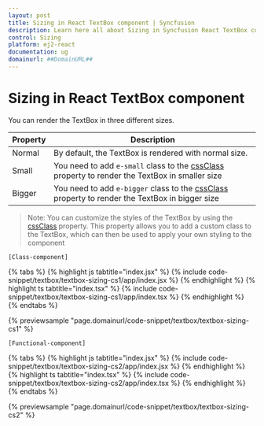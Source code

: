 ```yaml
---
layout: post
title: Sizing in React TextBox component | Syncfusion
description: Learn here all about Sizing in Syncfusion React TextBox component of Syncfusion Essential JS 2 and more.
control: Sizing 
platform: ej2-react
documentation: ug
domainurl: ##DomainURL##
---
```


# Sizing in React TextBox component

You can render the TextBox in three different sizes.

Property     | Description
------------ | -------------
  Normal     | By default, the TextBox is rendered with normal size.
  Small      | You need to add `e-small` class to the [cssClass](https://ej2.syncfusion.com/react/documentation/api/textbox/#cssclass) property to render the TextBox in smaller size
  Bigger     | You need to add `e-bigger` class to the [cssClass](https://ej2.syncfusion.com/react/documentation/api/textbox/#cssclass) property to render the TextBox in bigger size

>Note: You can customize the styles of the TextBox by using the [cssClass](https://ej2.syncfusion.com/react/documentation/api/textbox/#cssclass) property. This property allows you to add a custom class to the TextBox, which can then be used to apply your own styling to the component

`[Class-component]`

{% tabs %}
{% highlight js tabtitle="index.jsx" %}
{% include code-snippet/textbox/textbox-sizing-cs1/app/index.jsx %}
{% endhighlight %}
{% highlight ts tabtitle="index.tsx" %}
{% include code-snippet/textbox/textbox-sizing-cs1/app/index.tsx %}
{% endhighlight %}
{% endtabs %}

 {% previewsample "page.domainurl/code-snippet/textbox/textbox-sizing-cs1" %}

`[Functional-component]`

{% tabs %}
{% highlight js tabtitle="index.jsx" %}
{% include code-snippet/textbox/textbox-sizing-cs2/app/index.jsx %}
{% endhighlight %}
{% highlight ts tabtitle="index.tsx" %}
{% include code-snippet/textbox/textbox-sizing-cs2/app/index.tsx %}
{% endhighlight %}
{% endtabs %}

 {% previewsample "page.domainurl/code-snippet/textbox/textbox-sizing-cs2" %}
